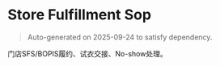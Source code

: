 # Store Fulfillment Sop

> Auto-generated on 2025-09-24 to satisfy dependency.

门店SFS/BOPIS履约、试衣交接、No-show处理。
